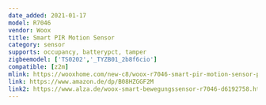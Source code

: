 ```yaml
---
date_added: 2021-01-17
model: R7046 
vendor: Woox
title: Smart PIR Motion Sensor
category: sensor
supports: occupancy, batterypct, tamper
zigbeemodel: ['TS0202','_TYZB01_2b8f6cio']
compatible: [z2m]
mlink: https://wooxhome.com/new-c8/woox-r7046-smart-pir-motion-sensor-p46
link: https://www.amazon.de/dp/B08HZGGF2M
link2: https://www.alza.de/woox-smart-bewegungssensor-r7046-d6192758.htm
---
```


